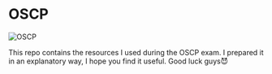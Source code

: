 # OSCP

![OSCP](https://raw.githubusercontent.com/gh0x0st/OSCP-A-Step-Forward/master/Screenshots/offsec-student-certified-emblem-rgb-oscp.png)

This repo contains the resources I used during the OSCP exam. I prepared it in an explanatory way, I hope you find it useful. Good luck guys😈
